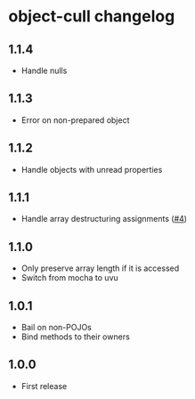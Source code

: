 # object-cull changelog

## 1.1.4

* Handle nulls

## 1.1.3

* Error on non-prepared object

## 1.1.2

* Handle objects with unread properties

## 1.1.1

* Handle array destructuring assignments ([#4](https://github.com/Rich-Harris/object-cull/issues/4))

## 1.1.0

* Only preserve array length if it is accessed
* Switch from mocha to uvu

## 1.0.1

* Bail on non-POJOs
* Bind methods to their owners

## 1.0.0

* First release